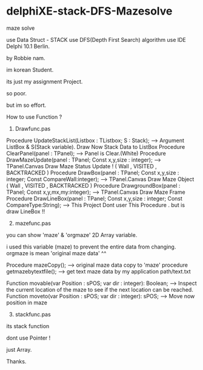 # delphiXE-stack-DFS-Mazesolve
maze solve

use Data Struct - STACK
use DFS(Depth First Search) algorithm
use IDE Delphi 10.1 Berlin.

by  Robbie nam.


im korean Student.

its just my assignment Project.

so poor.

but im so effort.
 




How to use Function ?

1.  Drawfunc.pas

Procedure UpdateStackList(Listbox : TListbox; S : Stack);
 --> Argument ListBox & S(Stack variable). Draw Now Stack Data to ListBox
Procedure ClearPanel(panel : TPanel);
 --> Panel is Clear.(White)
Procedure DrawMazeUpdate(panel : TPanel; Const x,y,size : integer);
 --> TPanel.Canvas Draw Maze Status Update ! ( Wall , VISITED , BACKTRACKED )
Procedure DrawBox(panel : TPanel; Const x,y,size : integer; Const CompareWall:integer);
 --> TPanel.Canvas Draw Maze Object ( Wall , VISITED , BACKTRACKED )
Procedure DrawgroundBox(panel : TPanel; Const x,y,mx,my:integer);
 --> TPanel.Canvas Draw Maze Frame
Procedure DrawLineBox(panel : TPanel; Const x,y,size : integer; Const CompareType:String);
 --> This Project Dont user This Procedure . but is draw LineBox !!
 
 

2. mazefunc.pas

you can show 'maze' & 'orgmaze' 2D Array variable.

i used this variable (maze) to prevent the entire data from changing.
 orgmaze is mean 'original maze data' ^^
 

Procedure mazeCopy();
 --> original maze data copy to 'maze'
procedure getmazebytextfile();
 --> get text maze data by my application path/text.txt
 
Function movable(var Position : sPOS; var dir : integer): Boolean;
 --> Inspect the current location of the maze to see if the next location can be reached. 
Function moveto(var Position : sPOS; var dir : integer): sPOS;
 --> Move now position in maze
 
 
 
 3. stackfunc.pas
 
 
 its stack function
 
 dont use Pointer !
 
 just Array.
 
 


Thanks.
